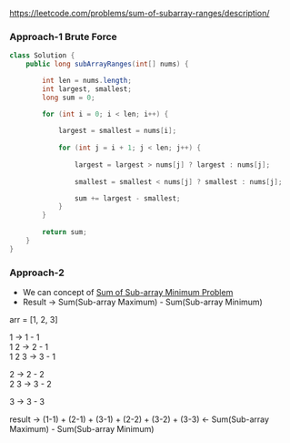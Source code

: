 https://leetcode.com/problems/sum-of-subarray-ranges/description/

### Approach-1 Brute Force

```java
class Solution {
    public long subArrayRanges(int[] nums) {

        int len = nums.length;
        int largest, smallest;
        long sum = 0;

        for (int i = 0; i < len; i++) {
            
            largest = smallest = nums[i];
            
            for (int j = i + 1; j < len; j++) {
                
                largest = largest > nums[j] ? largest : nums[j];
                
                smallest = smallest < nums[j] ? smallest : nums[j];

                sum += largest - smallest;
            }
        }
        
        return sum;
    }
}
```

### Approach-2 

* We can concept of [Sum of Sub-array Minimum Problem](./SumofSubarrayMinimums.md)
* Result &rarr; Sum(Sub-array Maximum) - Sum(Sub-array Minimum)

arr = [1, 2, 3]

1      &rarr; 1 - 1\
1 2    &rarr; 2 - 1\
1 2 3   &rarr; 3 - 1 

2     &rarr; 2 - 2 \
2 3   &rarr; 3 - 2

3     &rarr; 3 - 3

result &rarr; (1-1) + (2-1) + (3-1) + (2-2) + (3-2) + (3-3) &larr; Sum(Sub-array Maximum) - Sum(Sub-array Minimum)